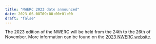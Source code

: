 ```yaml
---
title: "NWERC 2023 date announced"
date: 2023-06-08T09:00:00+01:00
draft: "false"
---
```

The 2023 edition of the NWERC will be held from the 24th to the 26th of November. More information can be found
on the [2023 NWERC website](https://2023.nwerc.eu).
